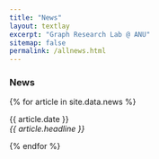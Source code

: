 ```yaml
---
title: "News"
layout: textlay
excerpt: "Graph Research Lab @ ANU"
sitemap: false
permalink: /allnews.html
---
```


### News

{% for article in site.data.news %}
<p>{{ article.date }} <br>
<em>{{ article.headline }}</em></p>
{% endfor %}
